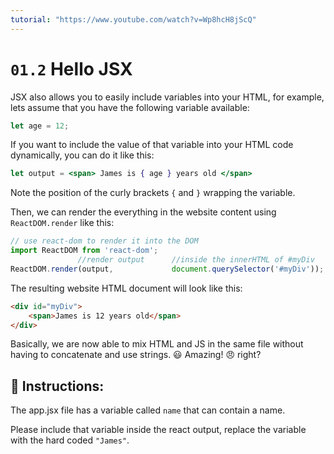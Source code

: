 ```yaml
---
tutorial: "https://www.youtube.com/watch?v=Wp8hcH8jScQ"
---
```


# `01.2` Hello JSX

JSX also allows you to easily include variables into your HTML, for example, lets assume that you have the following variable available:

```js
let age = 12;
```

If you want to include the value of that variable into your HTML code dynamically, you can do it like this:

```jsx
let output = <span> James is { age } years old </span>
```
Note the position of the curly brackets `{` and `}` wrapping the variable.

Then, we can render the everything in the website content using `ReactDOM.render` like this:

```jsx
// use react-dom to render it into the DOM
import ReactDOM from 'react-dom';
               //render output      //inside the innerHTML of #myDiv
ReactDOM.render(output,             document.querySelector('#myDiv'));
```

The resulting website HTML document will look like this:

```html
<div id="myDiv">
    <span>James is 12 years old</span>
</div>
```

Basically, we are now able to mix HTML and JS in the same file without having to concatenate and use strings. :smiley: Amazing! :angry: right?

## :pencil: Instructions:

The app.jsx file has a variable called `name` that can contain a name.

Please include that variable inside the react output, replace the variable with the hard coded `"James"`.